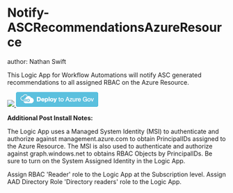 # Notify-ASCRecommendationsAzureResource
author: Nathan Swift

This Logic App for Workflow Automations will notify ASC generated recommendations to all assigned RBAC on the Azure Resource.

<a href="https://portal.azure.com/#create/Microsoft.Template/uri/https%3A%2F%2Fraw.githubusercontent.com%2Fswiftsolves-msft%2FASC-Workflow-Automation%2Fmaster%2FNotify-ASCRecommendationsAzureResource%2Fazuredeploy.json" target="_blank">
    <img src="https://aka.ms/deploytoazurebutton"/>
</a>
<a href="https://portal.azure.us/#create/Microsoft.Template/uri/https%3A%2F%2Fraw.githubusercontent.com%2Fswiftsolves-msft%2FASC-Workflow-Automation%2Fmaster%2FNotify-ASCRecommendationsAzureResource%2Fazuredeploy.json" target="_blank">
<img src="https://raw.githubusercontent.com/Azure/azure-quickstart-templates/master/1-CONTRIBUTION-GUIDE/images/deploytoazuregov.png"/>
</a>

**Additional Post Install Notes:**

The Logic App uses a Managed System Identity (MSI) to authenticate and authorize against management.azure.com to obtain PrincipalIDs assigned to the Azure Resource. The MSI is also used to authenticate and authorize against graph.windows.net to obtains RBAC Objects by PrincipalIDs. Be sure to turn on the System Assigned Identity in the Logic App. 

Assign RBAC 'Reader' role to the Logic App at the Subscription level.
Assign AAD Directory Role 'Directory readers' role to the Logic App.

